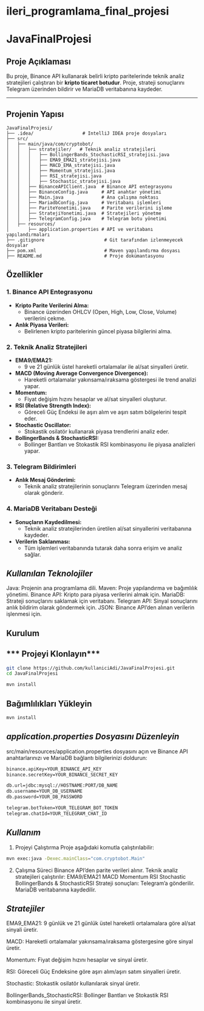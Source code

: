 # ileri_programlama_final_projesi
# JavaFinalProjesi

## **Proje Açıklaması**
Bu proje, Binance API kullanarak belirli kripto paritelerinde teknik analiz stratejileri çalıştıran bir **kripto ticaret botudur**. 
Proje, strateji sonuçlarını Telegram üzerinden bildirir ve MariaDB veritabanına kaydeder.

---

## **Projenin Yapısı**

```plaintext
JavaFinalProjesi/
├── .idea/                  # IntelliJ IDEA proje dosyaları
├── src/
│   ├── main/java/com/cryptobot/
│   │   ├── stratejiler/   # Teknik analiz stratejileri
│   │   │   ├── BollingerBands_StochasticRSI_stratejisi.java
│   │   │   ├── EMA9_EMA21_stratejisi.java
│   │   │   ├── MACD_EMA_stratejisi.java
│   │   │   ├── Momentum_stratejisi.java
│   │   │   ├── RSI_stratejisi.java
│   │   │   ├── Stochastic_stratejisi.java
│   │   ├── BinanceAPIClient.java  # Binance API entegrasyonu
│   │   ├── BinanceConfig.java     # API anahtar yönetimi
│   │   ├── Main.java              # Ana çalışma noktası
│   │   ├── MariadbConfig.java     # Veritabanı işlemleri
│   │   ├── PariteYonetimi.java    # Parite verilerini işleme
│   │   ├── StratejiYonetimi.java  # Stratejileri yönetme
│   │   ├── TelegramConfig.java    # Telegram botu yönetimi
│   ├── resources/
│       ├── application.properties # API ve veritabanı yapılandırmaları
├── .gitignore                      # Git tarafından izlenmeyecek dosyalar
├── pom.xml                         # Maven yapılandırma dosyası
├── README.md                       # Proje dokümantasyonu
```

## **Özellikler**

### **1. Binance API Entegrasyonu**
- **Kripto Parite Verilerini Alma:**
  - Binance üzerinden OHLCV (Open, High, Low, Close, Volume) verilerini çekme.
- **Anlık Piyasa Verileri:**
  - Belirlenen kripto paritelerinin güncel piyasa bilgilerini alma.

### **2. Teknik Analiz Stratejileri**
- **EMA9/EMA21:**
  - 9 ve 21 günlük üstel hareketli ortalamalar ile al/sat sinyalleri üretir.
- **MACD (Moving Average Convergence Divergence):**
  - Hareketli ortalamalar yakınsama/ıraksama göstergesi ile trend analizi yapar.
- **Momentum:**
  - Fiyat değişim hızını hesaplar ve al/sat sinyalleri oluşturur.
- **RSI (Relative Strength Index):**
  - Göreceli Güç Endeksi ile aşırı alım ve aşırı satım bölgelerini tespit eder.
- **Stochastic Oscillator:**
  - Stokastik osilatör kullanarak piyasa trendlerini analiz eder.
- **BollingerBands & StochasticRSI:**
  - Bollinger Bantları ve Stokastik RSI kombinasyonu ile piyasa analizleri yapar.

### **3. Telegram Bildirimleri**
- **Anlık Mesaj Gönderimi:**
  - Teknik analiz stratejilerinin sonuçlarını Telegram üzerinden mesaj olarak gönderir.

### **4. MariaDB Veritabanı Desteği**
- **Sonuçların Kaydedilmesi:**
  - Teknik analiz stratejilerinden üretilen al/sat sinyallerini veritabanına kaydeder.
- **Verilerin Saklanması:**
  - Tüm işlemleri veritabanında tutarak daha sonra erişim ve analiz sağlar.






## ***Kullanılan Teknolojiler***
Java: Projenin ana programlama dili.
Maven: Proje yapılandırma ve bağımlılık yönetimi.
Binance API: Kripto para piyasa verilerini almak için.
MariaDB: Strateji sonuçlarını saklamak için veritabanı.
Telegram API: Sinyal sonuçlarını anlık bildirim olarak göndermek için.
JSON: Binance API’den alınan verilerin işlenmesi için.




## **Kurulum**

## *** Projeyi Klonlayın***
```bash
git clone https://github.com/kullaniciAdi/JavaFinalProjesi.git
cd JavaFinalProjesi

mvn install
```    


## **Bağımlılıkları Yükleyin**
```bash
mvn install
```


## ***application.properties Dosyasını Düzenleyin***

src/main/resources/application.properties dosyasını açın ve Binance API anahtarlarınızı ve MariaDB bağlantı bilgilerinizi doldurun:

```bash
binance.apiKey=YOUR_BINANCE_API_KEY
binance.secretKey=YOUR_BINANCE_SECRET_KEY

db.url=jdbc:mysql://HOSTNAME:PORT/DB_NAME
db.username=YOUR_DB_USERNAME
db.password=YOUR_DB_PASSWORD

telegram.botToken=YOUR_TELEGRAM_BOT_TOKEN
telegram.chatId=YOUR_TELEGRAM_CHAT_ID
```

## ***Kullanım***

1. Projeyi Çalıştırma
Proje aşağıdaki komutla çalıştırılabilir:
```bash
mvn exec:java -Dexec.mainClass="com.cryptobot.Main"
```

2. Çalışma Süreci
  Binance API’den parite verileri alınır.
  Teknik analiz stratejileri çalıştırılır:
    EMA9/EMA21
    MACD
    Momentum
    RSI
    Stochastic
    BollingerBands & StochasticRSI
    Strateji sonuçları:
    Telegram’a gönderilir.
    MariaDB veritabanına kaydedilir.


## ***Stratejiler***

EMA9_EMA21: 9 günlük ve 21 günlük üstel hareketli ortalamalara göre al/sat sinyali üretir.

MACD: Hareketli ortalamalar yakınsama/ıraksama göstergesine göre sinyal üretir.

Momentum: Fiyat değişim hızını hesaplar ve sinyal üretir.

RSI: Göreceli Güç Endeksine göre aşırı alım/aşırı satım sinyalleri üretir.

Stochastic: Stokastik osilatör kullanılarak sinyal üretir.

BollingerBands_StochasticRSI: Bollinger Bantları ve Stokastik RSI kombinasyonu ile sinyal üretir.






